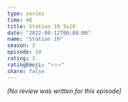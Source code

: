 ```yaml
---
type: series
time: 40
title: Station 19 3x10
date: "2022-08-12T00:00:00"
name: "Station 19"
season: 3
episode: 10
rating: 3
ratingEmoji: "⭐️⭐️⭐️"
share: false
---
```


*[No review was written for this episode]*